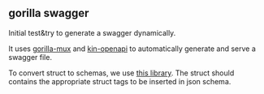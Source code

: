 ## gorilla swagger

Initial test&try to generate a swagger dynamically.

It uses [gorilla-mux](https://github.com/gorilla/mux) and [kin-openapi](github.com/getkin/kin-openapi)
to automatically generate and serve a swagger file.

To convert struct to schemas, we use [this library](https://github.com/alecthomas/jsonschema).
The struct should contains the appropriate struct tags to be inserted in json schema.
